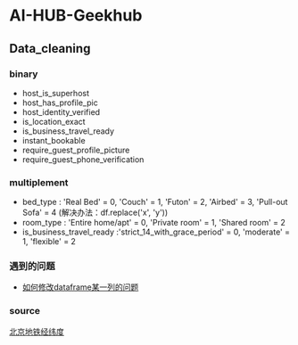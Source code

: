 # AI-HUB-Geekhub
## Data_cleaning
### binary
- host_is_superhost
- host_has_profile_pic 
- host_identity_verified 
- is_location_exact
- is_business_travel_ready
- instant_bookable
- require_guest_profile_picture
- require_guest_phone_verification

### multiplement
- bed_type : 'Real Bed' = 0, 'Couch' = 1, 'Futon' = 2, 'Airbed' = 3, 'Pull-out Sofa' = 4 (解决办法：df.replace('x', 'y'))
- room_type : 'Entire home/apt' = 0, 'Private room' = 1, 'Shared room' = 2
- is_business_travel_ready :'strict_14_with_grace_period' = 0, 'moderate' = 1, 'flexible' = 2


### 遇到的问题
- [如何修改dataframe某一列的问题](https://www.jianshu.com/p/2557a805211f)

### source
[北京地铁经纬度](https://wenku.baidu.com/view/4f997569c4da50e2524de518964bcf84b8d52d17.html?re=view###)
